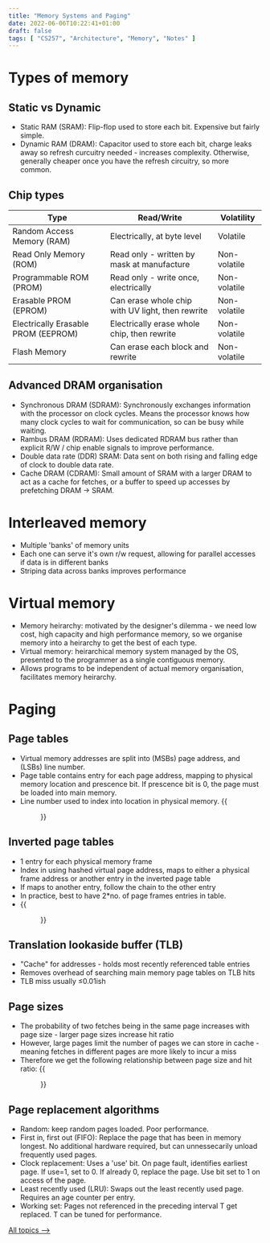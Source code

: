 ```yaml
---
title: "Memory Systems and Paging"
date: 2022-06-06T10:22:41+01:00
draft: false
tags: [ "CS257", "Architecture", "Memory", "Notes" ]
---
```

# Types of memory
## Static vs Dynamic
- Static RAM (SRAM): Flip-flop used to store each bit. Expensive but fairly simple.
- Dynamic RAM (DRAM): Capacitor used to store each bit, charge leaks away so refresh curcuitry needed - increases complexity. Otherwise, generally cheaper once you have the refresh circuitry, so more common.

## Chip types
| Type                                | Read/Write                                       | Volatility   |
|-------------------------------------|--------------------------------------------------|--------------|
| Random Access Memory (RAM)          | Electrically, at byte level                      | Volatile     |
| Read Only Memory (ROM)              | Read only - written by mask at manufacture       | Non-volatile |
| Programmable ROM (PROM)             | Read only - write once, electrically             | Non-volatile |
| Erasable PROM (EPROM)               | Can erase whole chip with UV light, then rewrite | Non-volatile |
| Electrically Erasable PROM (EEPROM) | Electrically erase whole chip, then rewrite      | Non-volatile |
| Flash Memory                        | Can erase each block and rewrite                 | Non-volatile |

## Advanced DRAM organisation
- Synchronous DRAM (SDRAM): Synchronously exchanges information with the processor on clock cycles. Means the processor knows how many clock cycles to wait for communication, so can be busy while waiting.
- Rambus DRAM (RDRAM): Uses dedicated RDRAM bus rather than explicit R/W / chip enable signals to improve performance.
- Double data rate (DDR) SRAM: Data sent on both rising and falling edge of clock to double data rate.
- Cache DRAM (CDRAM): Small amount of SRAM with a larger DRAM to act as a cache for fetches, or a buffer to speed up accesses by prefetching DRAM -> SRAM.

# Interleaved memory
- Multiple 'banks' of memory units
- Each one can serve it's own r/w request, allowing for parallel accesses if data is in different banks
- Striping data across banks improves performance

# Virtual memory
- Memory heirarchy: motivated by the designer's dilemma - we need low cost, high capacity and high performance memory, so we organise memory into a heirarchy to get the best of each type.
- Virtual memory: heirarchical memory system managed by the OS, presented to the programmer as a single contiguous memory.
- Allows programs to be independent of actual memory organisation, facilitates memory heirarchy.

# Paging
## Page tables
- Virtual memory addresses are split into (MSBs) page address, and (LSBs) line number.
- Page table contains entry for each page address, mapping to physical memory location and prescence bit. If prescence bit is 0, the page must be loaded into main memory.
- Line number used to index into location in physical memory.
{{<figure src="/pagetable.png" height=350 title="Page table virtual address translation">}}

## Inverted page tables
- 1 entry for each physical memory frame
- Index in using hashed virtual page address, maps to either a physical frame address or another entry in the inverted page table
- If maps to another entry, follow the chain to the other entry
- In practice, best to have 2*no. of page frames entries in table.
- {{<figure src="/invpagetable.png" height=300 title="Inverted page table">}}

## Translation lookaside buffer (TLB)
- "Cache" for addresses - holds most recently referenced table entries
- Removes overhead of searching main memory page tables on TLB hits
- TLB miss usually ≤0.01ish

## Page sizes
- The probability of two fetches being in the same page increases with page size - larger page sizes increase hit ratio
- However, large pages limit the number of pages we can store in cache - meaning fetches in different pages are more likely to incur a miss
- Therefore we get the following relationship between page size and hit ratio:
{{<figure src="/pagesize.png" height=200 title="Relationship between page size and hit ratio">}}

## Page replacement algorithms
- Random: keep random pages loaded. Poor performance.
- First in, first out (FIFO): Replace the page that has been in memory longest. No additional hardware required, but can unnessecarily unload frequently used pages.
- Clock replacement: Uses a 'use' bit. On page fault, identifies earliest page. If use=1, set to 0. If already 0, replace the page. Use bit set to 1 on access of the page.
- Least recently used (LRU): Swaps out the least recently used page. Requires an age counter per entry.
- Working set: Pages not referenced in the preceding interval T get replaced. T can be tuned for performance.


[All topics ⟶](/posts/cs257-index/)
